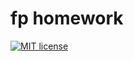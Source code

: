 # fp homework

[![MIT license](https://img.shields.io/badge/license-MIT-blue.svg)](https://github.com/fmixing/functionalprogramming)

